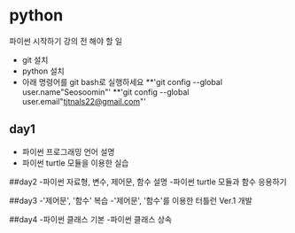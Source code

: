 ﻿# python
파이썬 시작하기 강의 전 해야 할 일

* git 설치
* python 설치
* 아래 명령어를 git bash로 실행하세요
**'git config --global user.name"Seosoomin"'
**'git config --global user.email"tjtnals22@gmail.com"'

## day1
- 파이썬 프로그래밍 언어 설명
- 파이썬 turtle 모듈을 이용한 실습

##day2
-파이썬 자료형, 변수, 제어문, 함수 설명
-파이썬 turtle 모듈과 함수 응용하기

##day3
-'제어문', '함수' 복습
-'제어문', '함수'를 이용한 터틀런 Ver.1 개발

##day4
-파이썬 클래스 기본
-파이썬 클래스 상속
